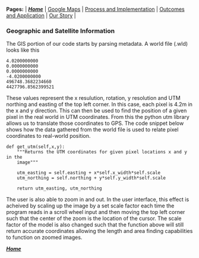 **Pages:** | [***Home***](https://rickyroze.github.io/SoftDesFinalProject/) | [Google Maps](https://rickyroze.github.io/SoftDesFinalProject/MapPage "Google Maps API page") | [Process and Implementation](https://rickyroze.github.io/SoftDesFinalProject/TechnicalPage "Technical Page") | [Outcomes and Application](https://rickyroze.github.io/SoftDesFinalProject/ResultsPage "Results") | [Our Story](https://rickyroze.github.io/SoftDesFinalProject/OurStory "Our Story") |
### Geographic and Satellite Information


The GIS portion of our code starts by parsing metadata. A world file (.wld) looks like this

    4.0200000000 
    0.0000000000 
    0.0000000000 
    -4.0200000000 
    496748.3682234660 
    4427796.8562399521
   
These values represent the x resulution, rotation, y resolution and UTM northing and easting of the top left corner. In this case, each pixel is 4.2m in the x and y direction. This can then be used to find the position of a given pixel in the real world in UTM coordinates. From this the python utm library allows us to translate those coordinates to GPS. The code snippet below shows how the data gathered from the world file is used to relate pixel coordinates to real-world position.

    def get_utm(self,x,y):
        """Returns the UTM coordinates for given pixel locations x and y in the
        image"""

        utm_easting = self.easting + x*self.x_width*self.scale
        utm_northing = self.northing + y*self.y_width*self.scale

        return utm_easting, utm_northing
     
  
  The user is also able to zoom in and out. In the user interface, this effect is acheived by scaling up the image by a set 
  scale factor each time the program reads in a scroll wheel input and then moving the top left corner such that the center of
  the zoom is the location of the cursor. The scale factor of the model is also changed such that the function above will still 
  return accurate coordinates allowing the length and area finding capabilities to function on zoomed images.

[***Home***](https://rickyroze.github.io/SoftDesFinalProject/)
